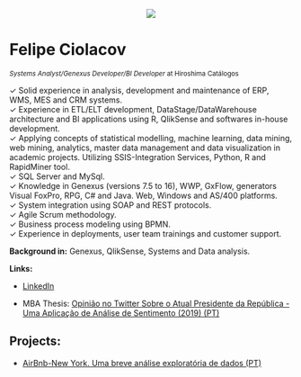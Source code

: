 <p align="center">
  <img src="banner_Felipe.png" >
</p>

# Felipe Ciolacov
<sub>*Systems Analyst/Genexus Developer/BI Developer* at Hiroshima Catálogos</sub>

✓	Solid experience in analysis, development and maintenance of ERP, WMS, MES and CRM systems. <br>
✓ Experience in ETL/ELT development, DataStage/DataWarehouse architecture and BI applications using R, QlikSense and softwares in-house development. <br>
✓	Applying concepts of statistical modelling, machine learning, data mining, web mining, analytics, master data management and data visualization in academic projects. Utilizing SSIS-Integration Services, Python, R and RapidMiner tool.<br>
✓	SQL Server and MySql.<br>
✓	Knowledge in Genexus (versions 7.5 to 16), WWP, GxFlow, generators Visual FoxPro, RPG, C# and Java. Web, Windows and AS/400 platforms.<br>
✓	System integration using SOAP and REST protocols.<br>
✓	Agile Scrum methodology.<br>
✓	Business process modeling using BPMN.<br>
✓	Experience in deployments, user team trainings and customer support. <br>

**Background in:** Genexus, QlikSense, Systems and Data analysis.

**Links:**
* [LinkedIn](https://www.linkedin.com/in/fciolacov)

* MBA Thesis: [Opinião no Twitter Sobre o Atual Presidente da República - Uma Aplicação de Análise de Sentimento (2019) (PT)](https://github.com/fciolacov/DataScience_Projects/blob/main/Opini%C3%A3o%20no%20Twitter%20Sobre%20o%20Atual%20Presidente%20da%20Rep%C3%BAblica%20-%20Uma%20Aplica%C3%A7%C3%A3o%20de%20An%C3%A1lise%20de%20Sentimento.pdf)

## Projects:

* [AirBnb-New York. Uma breve análise exploratória de dados (PT)](https://github.com/fciolacov/DataScience_Projects/blob/main/Airbnb_New_York_Analise_Exploratoria.ipynb)
